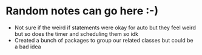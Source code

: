 # Random notes can go here :-)

 * Not sure if the weird if statements were okay for auto but they feel weird but so does the timer and scheduling them so idk
 * Created a bunch of packages to group our related classes but could be a bad idea